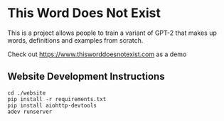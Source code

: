 # This Word Does Not Exist

This is a project allows 
people to train a variant of GPT-2 that makes
up words, definitions and examples from scratch. 

Check out https://www.thisworddoesnotexist.com as a demo


## Website Development Instructions
```
cd ./website
pip install -r requirements.txt
pip install aiohttp-devtools 
adev runserver
```
